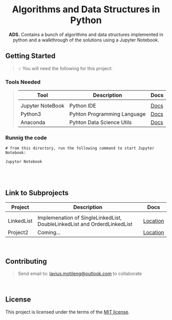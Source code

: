 <h1 align="center">Algorithms and Data Structures in Python</h1>
<p align="center">
<b>ADS.</b> Contains a bunch of algorithms and data structures implemented in python and a walkthrough of the solutions using a Jupyter Notebook.
</p>

## Getting Started

<blockquote>
<p>
💡 You will need the following for this project:
</p>
</blockquote>

### Tools  Needed
<blockquote>

| Tool                  | Description                                 | Docs                                     |
| ------------          | ------------------------------------------- | -------------------------------          |
|                       |                                             |                                          |
| Jupyter NoteBook      | Python IDE                                  | [Docs](https://brew.sh/)                 |
| Python3               | Pyhton Programming Language                 | [Docs](https://www.python.org/downloads) |
| Anaconda              | Pyhton Data Science Utils                   | [Docs](https://www.anaconda.com)         |
</blockquote>

### Runnig the code

```
# from this directory, run the following command to start Jupyter Notebook:

Jupyter Notebook
```

<br>

<br>

## Link to Subprojects

| Project      | Description                                 | Docs                                     |
| ------------ | ------------------------------------------- | -------------------------------          |
|              |
| LinkedList   | Implemenation of SingleLinkedList, DoubleLinkedList and OrderdLinkedList               | [Location](./src/LinkedList)                 |
| Project2     | Coming...                                                                              | [Location](./src/Projectone)                 |

<br>

## Contributing

<blockquote>
<p>

Send email to:
lavius.motileng@outlook.com to collaborate
<br>
</p>
</blockquote>

<br>

## License

This project is licensed under the terms of the
[MIT license](/LICENSE).

